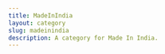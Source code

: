 ```yaml
---
title: MadeInIndia
layout: category
slug: madeinindia
description: A category for Made In India.
---
```


